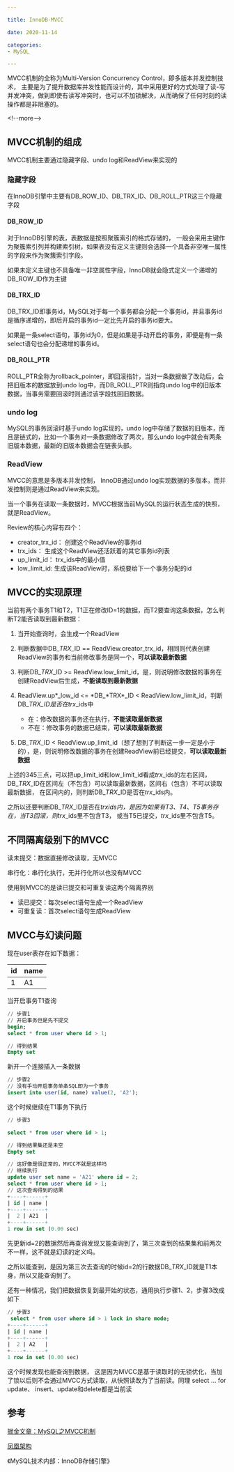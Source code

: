 ```yaml
---

title: InnoDB-MVCC

date: 2020-11-14

categories:
- MySQL

---
```


MVCC机制的全称为Multi-Version Concurrency Control，即多版本并发控制技术， 主要是为了提升数据库并发性能而设计的，其中采用更好的方式处理了读-写并发冲突，做到即使有读写冲突时，也可以不加锁解决，从而确保了任何时刻的读操作都是非阻塞的。

\<!--more-->

## MVCC机制的组成

MVCC机制主要通过隐藏字段、undo log和ReadView来实现的

### 隐藏字段

在InnoDB引擎中主要有DB\_ROW\_ID、DB\_TRX\_ID、DB\_ROLL\_PTR这三个隐藏字段

#### DB\_ROW\_ID

对于InnoDB引擎的表，表数据是按照聚簇索引的格式存储的， 一般会采用主键作为聚簇索引列并构建索引树，如果表没有定义主键则会选择一个具备非空唯一属性的字段来作为聚簇索引字段。

如果未定义主键也不具备唯一非空属性字段，InnoDB就会隐式定义一个递增的DB\_ROW\_ID作为主键

#### DB\_TRX\_ID

DB\_TRX\_ID即事务id，MySQL对于每一个事务都会分配一个事务id，并且事务id是循序递增的，即后开启的事务id一定比先开启的事务id要大。

如果是一条select语句，事务id为0，但是如果是手动开启的事务，即便是有一条select语句也会分配递增的事务id。

#### DB\_ROLL\_PTR

ROLL\_PTR全称为rollback\_pointer，即回滚指针，当对一条数据做了改动后，会把旧版本的数据放到undo log中，而DB\_ROLL\_PTR则指向undo log中的旧版本数据，当事务需要回滚时则通过该字段找回旧数据。

### undo log

MySQL的事务回滚时基于undo log实现的，undo log中存储了数据的旧版本，而且是链式的，比如一个事务对一条数据修改了两次，那么undo log中就会有两条旧版本数据，最新的旧版本数据会在链表头部。

### ReadView

MVCC的意思是多版本并发控制， InnoDB通过undo log实现数据的多版本，而并发控制则是通过ReadView来实现。

当一个事务在读取一条数据时，MVCC根据当前MySQL的运行状态生成的快照，就是ReadView。

Review的核心内容有四个：

*   creator\_trx\_id： 创建这个ReadView的事务id
*   trx\_ids： 生成这个ReadView还活跃着的其它事务id列表
*   up\_limit\_id： trx\_ids中的最小值
*   low\_limit\_id: 生成该ReadView时，系统要给下一个事务分配的id

## MVCC的实现原理

当前有两个事务T1和T2，T1正在修改ID=1的数据，而T2要查询这条数据，怎么判断T2能否读取到最新数据：

1.  当开始查询时，会生成一个ReadView
2.  判断数据中DB\_*TRX*\_ID == ReadView\.creator\_trx\_id，相同则代表创建ReadView的事务和当前修改事务是同一个，**可以读取最新数据**
3.  判断DB\_*TRX*\_ID >= ReadView\.low\_limit\_id，是，则说明修改数据的事务在创建ReadView后生成，**不能读取到最新数据**
4.  ReadView\.up\*\_low\_id <= *DB\_*TRX\*\_ID < ReadView\.low\_limit\_id，判断DB\_*TRX\_ID是否在trx*\_ids中

    *   在：修改数据的事务还在执行，**不能读取最新数据**
    *   不在：修改事务的数据已结束，**可以读取最新数据**
5.  DB\_*TRX*\_ID < ReadView\.up\_limit\_id（想了想到了判断这一步一定是小于的），是，则说明修改数据的事务在创建ReadView前已经提交，**可以读取最新数据**

上述的345三点，可以把up\_limit\_id和low\_limit\_id看成*trx*\_ids的左右区间，DB\_*TRX*\_ID在区间左（不包含）可以读取最新数据，区间右（包含）不可以读取最新数据， 在区间内的，则判断DB\_*TRX*\_ID是否在*trx*\_ids内。

之所以还要判断DB\_*TRX*\_ID是否在*trxids内，是因为如果有T3、T4、T5事务存在，当T3回滚，则trx*\_ids里不包含T3， 或当T5已提交，*trx*\_ids里不包含T5。

## 不同隔离级别下的MVCC

读未提交：数据直接修改读取，无MVCC

串行化：串行化执行，无并行化所以也没有MVCC

使用到MVCC的是读已提交和可重复读这两个隔离界别

*   读已提交：每次select语句生成一个ReadView
*   可重复读：首次select语句生成ReadView

## MVCC与幻读问题

现在user表存在如下数据：

| id | name |
| :- | :--- |
| 1  | A1   |

当开启事务T1查询

```sql
// 步骤1
// 开启事务但是先不提交
begin;
select * from user where id > 1;

// 得到结果
Empty set
```

新开一个连接插入一条数据

```sql
// 步骤2
// 没有手动开启事务单条SQL即为一个事务
insert into user(id, name) value(2, 'A2');
```

这个时候继续在T1事务下执行

```sql
// 步骤3

select * from user where id > 1;

// 得到结果集还是未空
Empty set

// 这好像是很正常的，MVCC不就是这样吗
// 继续执行
update user set name = 'A21' where id = 2;
select * from user where id > 1;
// 这次查询得到的结果
+----+------+
| id | name |
+----+------+
|  2 | A21  |
+----+------+
1 row in set (0.00 sec)
```

先更新id=2的数据然后再查询发现又能查询到了，第三次查到的结果集和前两次不一样，这不就是幻读的定义吗。&#x20;

之所以能查到，是因为第三次去查询的时候id=2的行数据DB\_*TRX*\_ID就是T1本身，所以又能查询到了。

还有一种情况，我们把数据恢复到最开始的状态，通用执行步骤1、2，步骤3改成如下

```sql
// 步骤3
 select * from user where id > 1 lock in share mode;
+----+------+
| id | name |
+----+------+
|  2 | A2   |
+----+------+
1 row in set (0.00 sec)
```

这个时候发现也能查询到数据， 这是因为MVCC是基于读取时的无锁优化，当加了锁以后则不会通过MVCC方式读取，从快照读改为了当前读。同理 select ... for update、 insert、update和delete都是当前读

## 参考

[掘金文章：MySQL之MVCC机制](https://juejin.cn/post/7155359629050904584#heading-1)

[凤凰架构](http://icyfenix.cn/architect-perspective/general-architecture/transaction/local.html)

《MySQL技术内部：InnoDB存储引擎》
